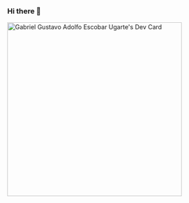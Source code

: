 ### Hi there 👋

<!--
**AgnusTR/AgnusTR** is a ✨ _special_ ✨ repository because its `README.md` (this file) appears on your GitHub profile.

Here are some ideas to get you started:

- 🔭 I’m currently working on ...
- 🌱 I’m currently learning ...
- 👯 I’m looking to collaborate on ...
- 🤔 I’m looking for help with ...
- 💬 Ask me about ...
- 📫 How to reach me: ...
- 😄 Pronouns: ...
- ⚡ Fun fact: ...
-->
<a href="https://app.daily.dev/AgnusTR"><img src="https://api.daily.dev/devcards/08708f5a673545b3b5bc52a3b1f74b53.png?r=x7h" width="400" alt="Gabriel Gustavo Adolfo Escobar Ugarte's Dev Card"/></a>
